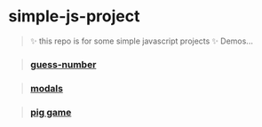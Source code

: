 # simple-js-project

> ✨ this repo is for some simple javascript projects ✨
> Demos...

> ### [guess-number](https://aboozarhoseini.github.io/simple-js-projects/guess_my_number/index.html)

> ### [modals](https://aboozarhoseini.github.io/simple-js-projects/modals/index.html)

> ### [pig game](https://aboozarhoseini.github.io/simple-js-projects/pig-game/index.html)
